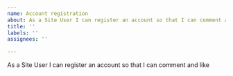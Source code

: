 ```yaml
---
name: Account registration
about: As a Site User I can register an account so that I can comment and like
title: ''
labels: ''
assignees: ''

---
```


As a Site User I can register an account so that I can comment and like
